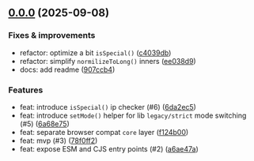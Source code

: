 ## [0.0.0](https://github.com/webpod/ip/compare/undefined...v0.0.0) (2025-09-08)

### Fixes & improvements
* refactor: optimize a bit `isSpecial()` ([c4039db](https://github.com/webpod/ip/commit/c4039db4414b1000184dcf85ffc91f8ffe0c2fc4))
* refactor: simplify `normilizeToLong()` inners ([ee038d9](https://github.com/webpod/ip/commit/ee038d9239b63bd6e2c4ccc3e387236078dd397e))
* docs: add readme ([907ccb4](https://github.com/webpod/ip/commit/907ccb425d326b64b83b83bca91b3b6578e8cb69))

### Features
* feat: introduce `isSpecial()` ip checker (#6) ([6da2ec5](https://github.com/webpod/ip/commit/6da2ec53c6e421909b3f8299a1b5a80aade89764))
* feat: introduce `setMode()` helper for lib `legacy/strict` mode switching (#5) ([6a68e75](https://github.com/webpod/ip/commit/6a68e7568dcb3587abf0f1e9b8fb41d1b5dba5d3))
* feat: separate browser compat `core` layer ([f124b00](https://github.com/webpod/ip/commit/f124b0044631b0d6abdd87d2026dc9c95334cb1b))
* feat: mvp (#3) ([78f0ff2](https://github.com/webpod/ip/commit/78f0ff2668621b8e380751997003c76d1e57b38d))
* feat: expose ESM and CJS entry points (#2) ([a6ae47a](https://github.com/webpod/ip/commit/a6ae47ad7145945d6b73bdb0e50c11bffd92b24d))


